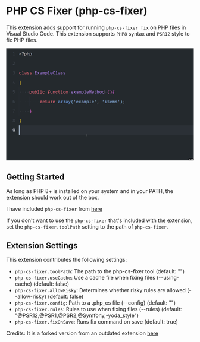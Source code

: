 # PHP CS Fixer (php-cs-fixer)

This extension adds support for running `php-cs-fixer fix` on PHP files in Visual Studio Code. This extension supports `PHP8` syntax and `PSR12` style to fix PHP files.

![demo](simple-demo.gif)

## Getting Started

As long as PHP 8+ is installed on your system and in your PATH, the extension should work out of the box.

I have included `php-cs-fixer` from [here](https://github.com/FriendsOfPHP/PHP-CS-Fixer)

If you don't want to use the `php-cs-fixer` that's included with the extension, set the `php-cs-fixer.toolPath` setting to the path of `php-cs-fixer`.

## Extension Settings

This extension contributes the following settings:

* `php-cs-fixer.toolPath`: The path to the php-cs-fixer tool (default: "")
* `php-cs-fixer.useCache`: Use a cache file when fixing files (--using-cache) (default: false)
* `php-cs-fixer.allowRisky`: Determines whether risky rules are allowed (--allow-risky) (default: false)
* `php-cs-fixer.config`: Path to a .php_cs file (--config) (default: "")
* `php-cs-fixer.rules`: Rules to use when fixing files (--rules) (default: "@PSR12,@PSR1,@PSR2,@Symfony,-yoda_style")
* `php-cs-fixer.fixOnSave`: Runs fix command on save (default: true)

Credits: It is a forked version from an outdated extension [here](https://marketplace.visualstudio.com/items?itemName=fterrag.vscode-php-cs-fixer)